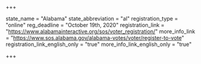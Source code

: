 +++

state_name = "Alabama"
state_abbreviation = "al"
registration_type = "online"
reg_deadline = "October 19th, 2020"
registration_link = "https://www.alabamainteractive.org/sos/voter_registration/"
more_info_link = "https://www.sos.alabama.gov/alabama-votes/voter/register-to-vote"
registration_link_english_only = "true"
more_info_link_english_only = "true"

+++